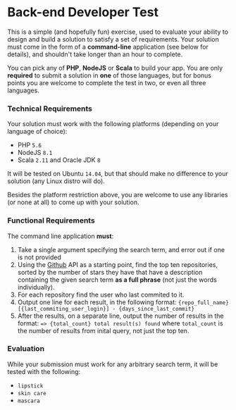 # Back-end Developer Test

This is a simple (and hopefully fun) exercise, used to evaluate your ability to design and build a solution to satisfy a set of requirements. Your solution must come in the form of a **command-line** application (see below for details), and shouldn't take longer than an hour to complete.

You can pick any of **PHP**, **NodeJS** or **Scala** to build your app. You are only **required** to submit a solution in **one** of those languages, but for bonus points you are welcome to complete the test in two, or even all three languages.


### Technical Requirements

Your solution must work with the following platforms (depending on your language of choice):

  * PHP `5.6`
  * NodeJS `8.1`
  * Scala `2.11` and Oracle JDK `8`

It will be tested on Ubuntu `14.04`, but that should make no difference to your solution (any Linux distro will do).

Besides the platform restriction above, you are welcome to use any libraries (or none at all) to come up with your solution.


### Functional Requirements

The command line application **must**:

  1. Take a single argument specifying the search term, and error out if one is not provided
  2. Using the [Github](https://developer.github.com/v3/) API as a starting point, find the top ten repositories, sorted by the number of stars they have that have a description containing the given search term **as a full phrase** (not just the words individually).
  3. For each repository find the user who last commited to it.
  4. Output one line for each result, in the following format: `{repo_full_name} [{last_commiting_user_login}] - {days_since_last_commit}`
  5. After the results, on a separate line, output the number of results in the format: `=> {total_count} total result(s) found` where `total_count` is the number of results from inital query, not just the top ten.


### Evaluation

While your submission must work for any arbitrary search term, it will be tested with the following:

  * `lipstick`
  * `skin care`
  * `mascara`
